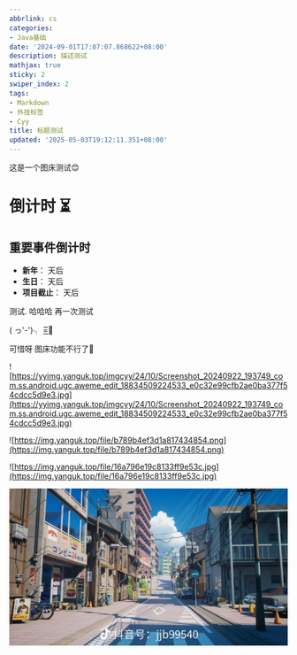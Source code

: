 ```yaml
---
abbrlink: cs
categories:
- Java基础
date: '2024-09-01T17:07:07.868622+08:00'
description: 描述测试
mathjax: true
sticky: 2
swiper_index: 2
tags:
- Markdown
- 外挂标签
- Cyy
title: 标题测试
updated: '2025-05-03T19:12:11.351+08:00'
---
```

这是一个图床测试😊


# 倒计时 ⏳

## 重要事件倒计时

- **新年**：<span id="new-year"></span> 天后
- **生日**：<span id="birthday"></span> 天后
- **项目截止**：<span id="deadline"></span> 天后

<script>
// 自动更新的倒计时脚本
function updateCountdown() {
  const now = new Date();
  
  // 设置目标日期
  const newYear = new Date(now.getFullYear() + 1, 0, 1);
  const birthday = new Date(now.getFullYear(), 5, 15); // 假设生日是6月15日
  const deadline = new Date(2023, 11, 31); // 假设项目截止是2023年12月31日
  
  // 计算天数差
  document.getElementById('new-year').textContent = 
    Math.ceil((newYear - now) / (1000 * 60 * 60 * 24));
  
  document.getElementById('birthday').textContent = 
    Math.ceil((birthday - now) / (1000 * 60 * 60 * 24));
  
  document.getElementById('deadline').textContent = 
    Math.ceil((deadline - now) / (1000 * 60 * 60 * 24));
}

// 初始加载和每天更新
updateCountdown();
setInterval(updateCountdown, 86400000); // 每天更新一次
</script>




测试. 哈哈哈  再一次测试

( っ'-')╮ =͟͟͞͞🏀

可惜呀  图床功能不行了🥰

![https://yyimg.yanguk.top/imgcyy/24/10/Screenshot_20240922_193749_com.ss.android.ugc.aweme_edit_18834509224533_e0c32e99cfb2ae0ba377f54cdcc5d9e3.jpg](https://yyimg.yanguk.top/imgcyy/24/10/Screenshot_20240922_193749_com.ss.android.ugc.aweme_edit_18834509224533_e0c32e99cfb2ae0ba377f54cdcc5d9e3.jpg)

![https://img.yanguk.top/file/b789b4ef3d1a817434854.png](https://img.yanguk.top/file/b789b4ef3d1a817434854.png)

![https://img.yanguk.top/file/16a796e19c8133ff9e53c.jpg](https://img.yanguk.top/file/16a796e19c8133ff9e53c.jpg)

![1](../../img/b_day.png)
